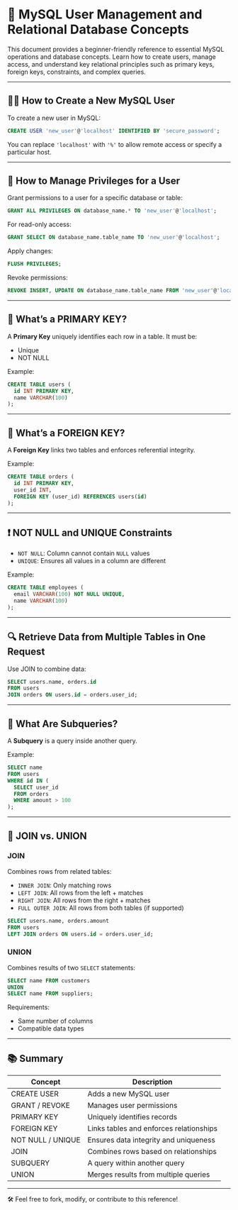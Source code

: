 # 📘 MySQL User Management and Relational Database Concepts

This document provides a beginner-friendly reference to essential MySQL operations and database concepts. Learn how to create users, manage access, and understand key relational principles such as primary keys, foreign keys, constraints, and complex queries.

---

## 🧑‍💻 How to Create a New MySQL User

To create a new user in MySQL:

```sql
CREATE USER 'new_user'@'localhost' IDENTIFIED BY 'secure_password';
```

You can replace `'localhost'` with `'%'` to allow remote access or specify a particular host.

---

## 🔐 How to Manage Privileges for a User

Grant permissions to a user for a specific database or table:

```sql
GRANT ALL PRIVILEGES ON database_name.* TO 'new_user'@'localhost';
```

For read-only access:

```sql
GRANT SELECT ON database_name.table_name TO 'new_user'@'localhost';
```

Apply changes:

```sql
FLUSH PRIVILEGES;
```

Revoke permissions:

```sql
REVOKE INSERT, UPDATE ON database_name.table_name FROM 'new_user'@'localhost';
```

---

## 🔑 What’s a PRIMARY KEY?

A **Primary Key** uniquely identifies each row in a table. It must be:

- Unique
- NOT NULL

Example:

```sql
CREATE TABLE users (
  id INT PRIMARY KEY,
  name VARCHAR(100)
);
```

---

## 🔗 What’s a FOREIGN KEY?

A **Foreign Key** links two tables and enforces referential integrity.

Example:

```sql
CREATE TABLE orders (
  id INT PRIMARY KEY,
  user_id INT,
  FOREIGN KEY (user_id) REFERENCES users(id)
);
```

---

## ❗ NOT NULL and UNIQUE Constraints

- `NOT NULL`: Column cannot contain `NULL` values
- `UNIQUE`: Ensures all values in a column are different

Example:

```sql
CREATE TABLE employees (
  email VARCHAR(100) NOT NULL UNIQUE,
  name VARCHAR(100)
);
```

---

## 🔍 Retrieve Data from Multiple Tables in One Request

Use JOIN to combine data:

```sql
SELECT users.name, orders.id
FROM users
JOIN orders ON users.id = orders.user_id;
```

---

## 🔁 What Are Subqueries?

A **Subquery** is a query inside another query.

Example:

```sql
SELECT name
FROM users
WHERE id IN (
  SELECT user_id
  FROM orders
  WHERE amount > 100
);
```

---

## 🔗 JOIN vs. UNION

### JOIN
Combines rows from related tables:

- `INNER JOIN`: Only matching rows
- `LEFT JOIN`: All rows from the left + matches
- `RIGHT JOIN`: All rows from the right + matches
- `FULL OUTER JOIN`: All rows from both tables (if supported)

```sql
SELECT users.name, orders.amount
FROM users
LEFT JOIN orders ON users.id = orders.user_id;
```

### UNION
Combines results of two `SELECT` statements:

```sql
SELECT name FROM customers
UNION
SELECT name FROM suppliers;
```

Requirements:
- Same number of columns
- Compatible data types

---

## 📚 Summary

| Concept            | Description                                             |
|--------------------|---------------------------------------------------------|
| CREATE USER        | Adds a new MySQL user                                   |
| GRANT / REVOKE     | Manages user permissions                                |
| PRIMARY KEY        | Uniquely identifies records                             |
| FOREIGN KEY        | Links tables and enforces relationships                 |
| NOT NULL / UNIQUE  | Ensures data integrity and uniqueness                   |
| JOIN               | Combines rows based on relationships                    |
| SUBQUERY           | A query within another query                            |
| UNION              | Merges results from multiple queries                    |

---

🛠️ Feel free to fork, modify, or contribute to this reference!
